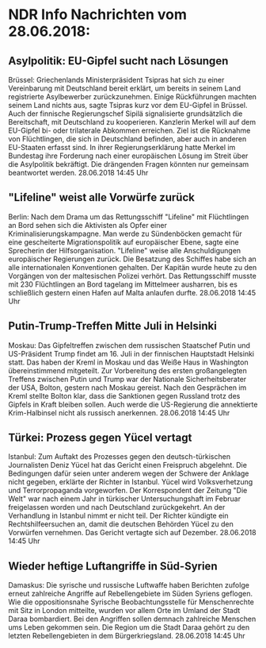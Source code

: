 # NDR Info Nachrichten vom 28.06.2018:


## Asylpolitik: EU-Gipfel sucht nach Lösungen
Brüssel:     Griechenlands Ministerpräsident Tsipras hat sich zu einer Vereinbarung mit Deutschland bereit erklärt, um bereits in seinem Land registrierte Asylbewerber zurückzunehmen. Einige Rückführungen machten seinem Land nichts aus, sagte Tsipras kurz vor dem EU-Gipfel in Brüssel. Auch der finnische Regierungschef Sipilä signalisierte grundsätzlich die Bereitschaft, mit Deutschland zu kooperieren. Kanzlerin Merkel will auf dem EU-Gipfel bi- oder trilaterale Abkommen erreichen. Ziel ist die Rücknahme von Flüchtlingen, die sich in Deutschland befinden, aber auch in anderen EU-Staaten erfasst sind. In ihrer Regierungserklärung hatte Merkel im Bundestag ihre Forderung nach einer europäischen Lösung im Streit über die Asylpolitik bekräftigt. Die drängenden Fragen könnten nur gemeinsam beantwortet werden. 28.06.2018 14:45 Uhr 

## "Lifeline" weist alle Vorwürfe zurück
Berlin: Nach dem Drama um das Rettungsschiff "Lifeline" mit Flüchtlingen an Bord sehen sich die Aktivisten als Opfer einer Kriminalisierungskampagne. Man werde zu Sündenböcken gemacht für eine gescheiterte Migrationspolitik auf europäischer Ebene, sagte eine Sprecherin der Hilfsorganisation. "Lifeline" weise alle Anschuldigungen europäischer Regierungen zurück. Die Besatzung des Schiffes habe sich an alle internationalen Konventionen gehalten. Der Kapitän wurde heute zu den Vorgängen von der maltesischen Polizei verhört. Das Rettungsschiff musste mit 230 Flüchtlingen an Bord tagelang im Mittelmeer ausharren, bis es schließlich gestern einen Hafen auf Malta anlaufen durfte. 28.06.2018 14:45 Uhr 

## Putin-Trump-Treffen Mitte Juli in Helsinki
Moskau: Das Gipfeltreffen zwischen dem russischen Staatschef Putin und US-Präsident Trump findet am 16. Juli in der finnischen Hauptstadt Helsinki statt. Das haben der Kreml in Moskau und das Weiße Haus in Washington übereinstimmend mitgeteilt. Zur Vorbereitung des ersten großangelegten Treffens zwischen Putin und Trump war der Nationale Sicherheitsberater der USA, Bolton, gestern nach Moskau gereist. Nach den Gesprächen im Kreml stellte Bolton klar, dass die Sanktionen gegen Russland trotz des Gipfels in Kraft bleiben sollen. Auch werde die US-Regierung die annektierte Krim-Halbinsel nicht als russisch anerkennen. 28.06.2018 14:45 Uhr 

## Türkei: Prozess gegen Yücel vertagt
Istanbul: Zum Auftakt des Prozesses gegen den deutsch-türkischen Journalisten Deniz Yücel hat das Gericht einen Freispruch abgelehnt. Die Bedingungen dafür seien unter anderem wegen der Schwere der Anklage nicht gegeben, erklärte der Richter in Istanbul. Yücel wird Volksverhetzung und Terrorpropaganda vorgeworfen. Der Korrespondent der Zeitung "Die Welt" war nach einem Jahr in türkischer Untersuchungshaft im Februar freigelassen worden und nach Deutschland zurückgekehrt. An der Verhandlung in Istanbul nimmt er nicht teil. Der Richter kündigte ein Rechtshilfeersuchen an, damit die deutschen Behörden Yücel zu den Vorwürfen vernehmen. Das Gericht vertagte sich auf Dezember. 28.06.2018 14:45 Uhr 

## Wieder heftige Luftangriffe in Süd-Syrien
Damaskus: Die syrische und russische Luftwaffe haben Berichten zufolge erneut zahlreiche Angriffe auf Rebellengebiete im Süden Syriens geflogen. Wie die oppositionsnahe Syrische Beobachtungsstelle für Menschenrechte mit Sitz in London mitteilte, wurden vor allem Orte im Umland der Stadt Daraa bombardiert. Bei den Angriffen sollen demnach zahlreiche Menschen ums Leben gekommen sein. Die Region um die Stadt Daraa gehört zu den letzten Rebellengebieten in dem Bürgerkriegsland. 28.06.2018 14:45 Uhr 

